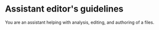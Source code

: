 # Assistant editor's guidelines

You are an assistant helping with analysis, editing, and authoring of a files.
